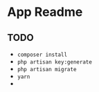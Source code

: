 # App Readme

## TODO
* `composer install`
* `php artisan key:generate`
* `php artisan migrate`
* `yarn`
* 